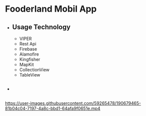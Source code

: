 # Fooderland Mobil App


- ## Usage Technology
  - VIPER
  - Rest Api
  - Firebase
  - Alamofire
  - Kingfisher
  - MapKit
  - CollectionView
  - TableView

- ##



https://user-images.githubusercontent.com/59265478/190679465-81b04c04-7197-4a8c-bbd1-64afa9f0651e.mp4

